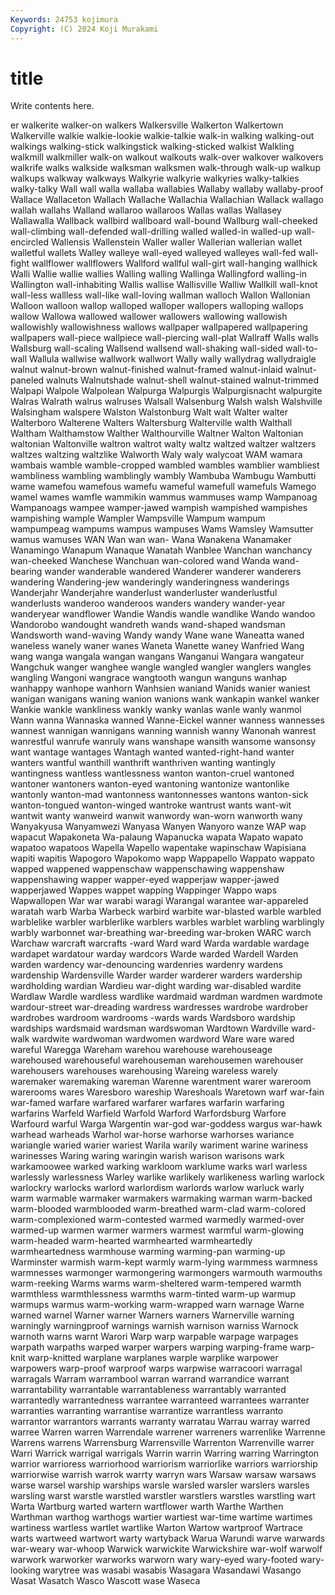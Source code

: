 ```yaml
---
Keywords: 24753 kojimura
Copyright: (C) 2024 Koji Murakami
---
```


# title

Write contents here.



er walkerite walker-on walkers Walkersville Walkerton Walkertown Walkerville walkie
walkie-lookie walkie-talkie walk-in walking walking-out walkings walking-stick walkingstick walking-sticked walkist
Walkling walkmill walkmiller walk-on walkout walkouts walk-over walkover walkovers walkrife
walks walkside walksman walksmen walk-through walk-up walkup walkups walkway walkways
Walkyrie walkyrie walkyries walky-talkies walky-talky Wall wall walla wallaba wallabies
Wallaby wallaby wallaby-proof Wallace Wallaceton Wallach Wallache Wallachia Wallachian Wallack
wallago wallah wallahs Walland wallaroo wallaroos Wallas wallas Wallasey Wallawalla
Wallback wallbird wallboard wall-bound Wallburg wall-cheeked wall-climbing wall-defended wall-drilling walled
walled-in walled-up wall-encircled Wallensis Wallenstein Waller waller Wallerian wallerian wallet
walletful wallets Walley walleye wall-eyed walleyed walleyes wall-fed wall-fight wallflower
wallflowers Wallford wallful wall-girt wall-hanging wallhick Walli Wallie wallie wallies
Walling walling Wallinga Wallingford walling-in Wallington wall-inhabiting Wallis wallise Wallisville
Walliw Wallkill wall-knot wall-less wallless wall-like wall-loving wallman walloch Wallon
Wallonian Walloon walloon wallop walloped walloper wallopers walloping wallops wallow
Wallowa wallowed wallower wallowers wallowing wallowish wallowishly wallowishness wallows wallpaper
wallpapered wallpapering wallpapers wall-piece wallpiece wall-piercing wall-plat Wallraff Walls walls
Wallsburg wall-scaling Wallsend wallsend wall-shaking wall-sided wall-to-wall Wallula wallwise wallwork
wallwort Wally wally wallydrag wallydraigle walnut walnut-brown walnut-finished walnut-framed walnut-inlaid
walnut-paneled walnuts Walnutshade walnut-shell walnut-stained walnut-trimmed Walpapi Walpole Walpolean Walpurga
Walpurgis Walpurgisnacht walpurgite Walras Walrath walrus walruses Walsall Walsenburg Walsh
walsh Walshville Walsingham walspere Walston Walstonburg Walt walt Walter walter
Walterboro Walterene Walters Waltersburg Walterville walth Walthall Waltham Walthamstow Walther
Walthourville Waltner Walton Waltonian waltonian Waltonville waltron waltrot walty waltz
waltzed waltzer waltzers waltzes waltzing waltzlike Walworth Waly waly walycoat
WAM wamara wambais wamble wamble-cropped wambled wambles wamblier wambliest wambliness
wambling wamblingly wambly Wambuba Wambugu Wambutti wame wamefou wamefous wamefu
wameful wamefull wamefuls Wamego wamel wames wamfle wammikin wammus wammuses
wamp Wampanoag Wampanoags wampee wamper-jawed wampish wampished wampishes wampishing wample
Wampler Wampsville Wampum wampum wampumpeag wampums wampus wampuses Wams Wamsley
Wamsutter wamus wamuses WAN Wan wan wan- Wana Wanakena Wanamaker
Wanamingo Wanapum Wanaque Wanatah Wanblee Wanchan wanchancy wan-cheeked Wanchese Wanchuan
wan-colored wand Wanda wand-bearing wander wanderable wandered Wanderer wanderer wanderers
wandering Wandering-jew wanderingly wanderingness wanderings Wanderjahr Wanderjahre wanderlust wanderluster wanderlustful
wanderlusts wanderoo wanderoos wanders wandery wander-year wanderyear wandflower Wandie Wandis
wandle wandlike Wando wandoo Wandorobo wandought wandreth wands wand-shaped wandsman
Wandsworth wand-waving Wandy wandy Wane wane Waneatta waned waneless wanely
waner wanes Waneta Wanette waney Wanfried Wang wang wanga wangala
wangan wangans Wanganui Wangara wangateur Wangchuk wanger wanghee wangle wangled
wangler wanglers wangles wangling Wangoni wangrace wangtooth wangun wanguns wanhap
wanhappy wanhope wanhorn Wanhsien waniand Wanids wanier waniest wanigan wanigans
waning wanion wanions wank wankapin wankel wanker Wankie wankle wankliness
wankly wanky wanlas wanle wanly wanmol Wann wanna Wannaska wanned
Wanne-Eickel wanner wanness wannesses wannest wannigan wannigans wanning wannish wanny
Wanonah wanrest wanrestful wanrufe wanruly wans wanshape wansith wansome wansonsy
want wantage wantages Wantagh wanted wanted-right-hand wanter wanters wantful wanthill
wanthrift wanthriven wanting wantingly wantingness wantless wantlessness wanton wanton-cruel wantoned
wantoner wantoners wanton-eyed wantoning wantonize wantonlike wantonly wanton-mad wantonness wantonnesses
wantons wanton-sick wanton-tongued wanton-winged wantroke wantrust wants want-wit wantwit wanty
wanweird wanwit wanwordy wan-worn wanworth wany Wanyakyusa Wanyamwezi Wanyasa Wanyen
Wanyoro wanze WAP wap wapacut Wapakoneta Wa-palaung Wapanucka wapata Wapato
wapato wapatoo wapatoos Wapella Wapello wapentake wapinschaw Wapisiana wapiti wapitis
Wapogoro Wapokomo wapp Wappapello Wappato wappato wapped wappened wappenschaw wappenschawing
wappenshaw wappenshawing wapper wapper-eyed wapperjaw wapper-jawed wapperjawed Wappes wappet wapping
Wappinger Wappo waps Wapwallopen War war warabi waragi Warangal warantee
war-appareled waratah warb Warba Warbeck warbird warbite war-blasted warble warbled
warblelike warbler warblerlike warblers warbles warblet warbling warblingly warbly warbonnet
war-breathing war-breeding war-broken WARC warch Warchaw warcraft warcrafts -ward Ward
ward Warda wardable wardage wardapet wardatour warday wardcors Warde warded
Wardell Warden warden wardency war-denouncing wardenries wardenry wardens wardenship Wardensville
Warder warder warderer warders wardership wardholding wardian Wardieu war-dight warding
war-disabled wardite Wardlaw Wardle wardless wardlike wardmaid wardman wardmen wardmote
wardour-street war-dreading wardress wardresses wardrobe wardrober wardrobes wardroom wardrooms -wards
wards Wardsboro wardship wardships wardsmaid wardsman wardswoman Wardtown Wardville ward-walk
wardwite wardwoman wardwomen wardword Ware ware wared wareful Waregga Wareham
warehou warehouse warehouseage warehoused warehouseful warehouseman warehousemen warehouser warehousers warehouses
warehousing Wareing wareless warely waremaker waremaking wareman Warenne warentment warer
wareroom warerooms wares Waresboro wareship Wareshoals Waretown warf war-fain war-famed
warfare warfared warfarer warfares warfarin warfaring warfarins Warfeld Warfield Warfold
Warford Warfordsburg Warfore Warfourd warful Warga Wargentin war-god war-goddess wargus
war-hawk warhead warheads Warhol war-horse warhorse warhorses wariance wariangle waried
warier wariest Warila warily wariment warine wariness warinesses Waring waring
waringin warish warison warisons wark warkamoowee warked warking warkloom warklume
warks warl warless warlessly warlessness Warley warlike warlikely warlikeness warling
warlock warlockry warlocks warlord warlordism warlords warlow warluck warly warm
warmable warmaker warmakers warmaking warman warm-backed warm-blooded warmblooded warm-breathed warm-clad
warm-colored warm-complexioned warm-contested warmed warmedly warmed-over warmed-up warmen warmer warmers
warmest warmful warm-glowing warm-headed warm-hearted warmhearted warmheartedly warmheartedness warmhouse warming
warming-pan warming-up Warminster warmish warm-kept warmly warm-lying warmmess warmness warmnesses
warmonger warmongering warmongers warmouth warmouths warm-reeking Warms warms warm-sheltered warm-tempered
warmth warmthless warmthlessness warmths warm-tinted warm-up warmup warmups warmus warm-working
warm-wrapped warn warnage Warne warned warnel Warner warner Warners warners
Warnerville warning warningly warningproof warnings warnish warnison warniss Warnock warnoth
warns warnt Warori Warp warp warpable warpage warpages warpath warpaths
warped warper warpers warping warping-frame warp-knit warp-knitted warplane warplanes warple
warplike warpower warpowers warp-proof warproof warps warpwise warracoori warragal warragals
Warram warrambool warran warrand warrandice warrant warrantability warrantable warrantableness warrantably
warranted warrantedly warrantedness warrantee warranteed warrantees warranter warranties warranting warrantise
warrantize warrantless warranto warrantor warrantors warrants warranty warratau Warrau warray
warred warree Warren warren Warrendale warrener warreners warrenlike Warrenne Warrens
warrens Warrensburg Warrensville Warrenton Warrenville warrer Warri Warrick warrigal warrigals
Warrin warrin Warring warring Warrington warrior warrioress warriorhood warriorism warriorlike
warriors warriorship warriorwise warrish warrok warrty warryn wars Warsaw warsaw
warsaws warse warsel warship warships warsle warsled warsler warslers warsles
warsling warst warstle warstled warstler warstlers warstles warstling wart Warta
Wartburg warted wartern wartflower warth Warthe Warthen Warthman warthog warthogs
wartier wartiest war-time wartime wartimes wartiness wartless wartlet wartlike Warton
Wartow wartproof Wartrace warts wartweed wartwort warty wartyback Warua Warundi
warve warwards war-weary war-whoop Warwick warwickite Warwickshire war-wolf warwolf warwork
warworker warworks warworn wary wary-eyed wary-footed wary-looking warytree was wasabi
wasabis Wasagara Wasandawi Wasango Wasat Wasatch Wasco Wascott wase Waseca
